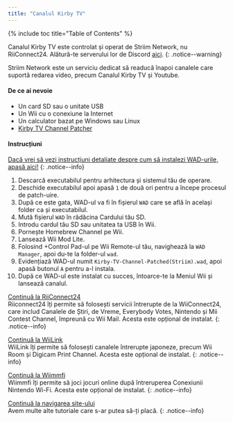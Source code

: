 ```yaml
---
title: "Canalul Kirby TV"
---
```


{% include toc title="Table of Contents" %}

Canalul Kirby TV este controlat și operat de Striim Network, nu RiiConnect24. Alătură-te serverului lor de Discord [aici](https://discord.gg/seCnzxnE75).
{: .notice--warning}

Striim Network este un serviciu dedicat să readucă înapoi canalele care suportă redarea video, precum Canalul Kirby TV și Youtube.

#### De ce ai nevoie

* Un card SD sau o unitate USB
* Un Wii cu o conexiune la Internet
* Un calculator bazat pe Windows sau Linux
* [Kirby TV Channel Patcher](https://github.com/StriimNetwork/Kirby-TV-Channel-Patcher/releases)

#### Instrucțiuni

[Dacă vrei să vezi instrucțiuni detaliate despre cum să instalezi WAD-urile, apasă aici!](wiimodlite)
{: .notice--info}

1. Descarcă executabilul pentru arhitectura și sistemul tău de operare.
2. Deschide executabilul apoi apasă `1` de două ori pentru a începe procesul de patch-uire.
3. După ce este gata, WAD-ul va fi în fișierul `WAD` care se află în același folder ca și executabilul.
4. Mută fișierul `WAD` în rădăcina Cardului tău SD.
5. Introdu cardul tău SD sau unitatea ta USB în Wii.
6. Pornește Homebrew Channel pe Wii.
7. Lansează Wii Mod Lite.
8. Folosind +Control Pad-ul pe Wii Remote-ul tău, navighează la `WAD Manager`, apoi du-te la folder-ul `wad`.
9. Evidențiază WAD-ul numit `Kirby-TV-Channel-Patched(Striim).wad`, apoi apasă butonul `A` pentru a-l instala.
10. După ce WAD-ul este instalat cu succes, întoarce-te la Meniul Wii și lansează canalul.



[Continuă la RiiConnect24](riiconnect24)<br> Riiconnect24 îți permite să folosești servicii întrerupte de la WiiConnect24, care includ Canalele de Știri, de Vreme, Everybody Votes, Nintendo și Mii Contest Channel, împreună cu Wii Mail. Acesta este opțional de instalat.
{: .notice--info}

[Continuă la WiiLink](wiilink)<br> WiiLink îți permite să folosești canalele întrerupte japoneze, precum Wii Room și Digicam Print Channel. Acesta este opțional de instalat.
{: .notice--info}

[Continuă la Wiimmfi](wiimmfi)<br> Wiimmfi îți permite să joci jocuri online după întreruperea Conexiunii Nintendo Wi-Fi. Acesta este opțional de instalat.
{: .notice--info}

[Continuă la navigarea site-ului](site-navigation)<br> Avem multe alte tutoriale care s-ar putea să-ți placă.
{: .notice--info}

